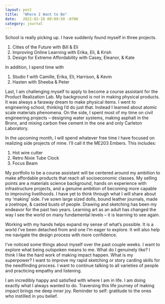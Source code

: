 ```yaml
---
layout: post
title:  "Where I Want to Be"
date:   2021-02-28 00:09:50 -0700
category: journal
---
```

School is really picking up. I have suddenly found myself in three projects.
1. Cities of the Future with Bill & Eli
2. Improving Online Learning with Erika, Eli, & Krish
3. Design for Extreme Affordability with Casey, Eleanor, & Kate

In addition, I spend time with
1. Studio f with Camille, Erika, Eli, Harrison, & Kevin
2. Hasten with Sheeba & Peter

Last, I am challenging myself to apply to become a course assistant for the Product Realization Lab. My background is not in making physical products. It was always a faraway dream to make physical items. I went to engineering school, thinking I’d do just that. Instead I learned about atomic scale materials phenomena. On the side, I spent most of my time on civil engineering projects – designing water systems, making asphalt in the Bronx, and mixing carbon free cement in the one and only Carleton Laboratory.

In the upcoming month, I will spend whatever free time I have focused on realizing side projects of mine. I’ll call it the ME203 Embers. This includes:
1. Hot wire cutter
2. Retro Nixie Tube Clock
3. Focus Beam

My portfolio to be a course assistant will be centered around my ambition to make affordable products that reach all socioeconomic classes. My selling points are a materials science background, hands on experience with infrastructure projects, and a genuine ambition of becoming more capable to improving livelihoods. I have yet to think through what I will share about my ‘making’ side. I’ve sown large sized dolls, bound leather journals, made a zoetrope, & casted busts of people. Drawing and sketching has been my endeavor for the past two years. Learning art as an adult has changed the way I see the world on many fundamental levels – it is learning to see again.

Working with my hands helps expand my sense of what’s possible. It is a world I’ve been detached from and one I’m eager to explore. It will also help me navigate the design process with more confidence.

I’ve noticed some things about myself over the past couple weeks. I want to explore what being outspoken means to me. What do I genuinely like? I think I like the hard work of making impact happen. What is my superpower? I want to improve my rapid sketching or story carding skills for the needfinding process. I want to continue talking to all varieties of people and practicing empathy and listening.

I am incredibly happy and satisfied with where I am in life. I am doing exactly what I always wanted to do. Traversing this life journey of making impact brings me deep inner joy. Reminder to self: gratitude to the ones who instilled in you belief.
